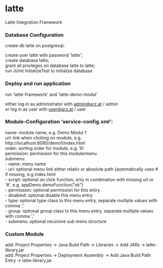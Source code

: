 # latte
Latte Integration Framework

<h3>Database Configuration</h3>
create db latte on postgresql:

create user latte with password 'latte';<br/>
create database latte;<br/>
grant all privileges on database latte to latte;<br/>
run JUnit InitializeTest to initialize database<br/>

<h3>Deploy and run application</h3>
run 'latte-framework' and 'latte-demo-modul'

either log in as administrator with admin@arz.at / admin<br/>
or log in as user with user@arz.at / user

<h3>Module-Configuration 'service-config.xml':</h3>
name: module name, e.g. Demo Modul 1<br/>
url: link when clicking on module, e.g. http://localhost:8080/demo1/index.html<br/>
order: sorting order for module, e.g. 10<br/>
permission: permission for this module/menu<br/>
submenu:<br/>
- name: menu name<br/>
- url: optional menu link either relativ or absolute path (automatically uses # if missing, e.g index.html<br/>
- script: optional on click function, only in combination with missing url or '#', e.g. appDemo.demoFunction("ok")<br/>
- permission: optional permission for this entry<br/>
- disabled: optional disable this menu entry<br/>
- type: optional type class to this menu entry, separate multiple values with comma ','<br/>
- group: optional group class to this menu entry, separate multiple values with comma ','<br/>
- submenu: optional recursive sub menu structure<br/>

<h3>Custom Module</h3>
add: Project Properties -> Java Build Path -> Libraries -> Add JARs -> latte-library.jar<br/>
add: Project Properties -> Deployment Assembly -> Add Java Build Path Entry -> latte-library.jar<br/>